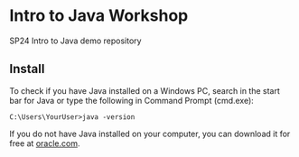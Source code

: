 # Intro to Java Workshop
SP24 Intro to Java demo repository

## Install
To check if you have Java installed on a Windows PC, search in the start bar for Java or type the following in Command Prompt (cmd.exe):

`C:\Users\YourUser>java -version`

If you do not have Java installed on your computer, you can download it for free at [oracle.com](https://www.oracle.com/java/technologies/downloads/#java21).


